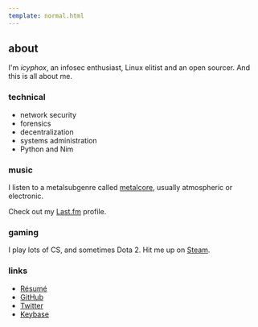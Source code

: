 ```yaml
---
template: normal.html
---
```


## about
I'm *icyphox*, an infosec enthusiast, Linux elitist and an open sourcer. And this is all about me.

### technical
- network security
- forensics
- decentralization
- systems administration
- Python and Nim

### music
I listen to a metalsubgenre called [metalcore](https://en.wikipedia.org/wiki/Metalcore), usually atmospheric or electronic.

Check out my [Last.fm](https://www.last.fm/user/Icyphox) profile.

### gaming
I play lots of CS, and sometimes Dota 2. Hit me up on [Steam](https://steamcommunity.com/id/icyphox).

### links

- [R&eacute;sum&eacute;](https://xix.ph0x.me/resume.pdf)
- [GitHub](https://github.com/icyphox)
- [Twitter](https://twitter.com/icyphox)
- [Keybase](https://keybase.io/icyphox)

